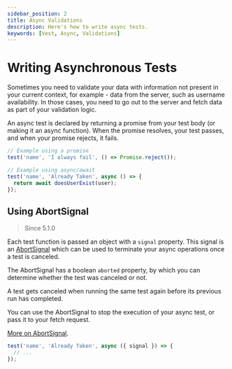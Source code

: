 ```yaml
---
sidebar_position: 2
title: Async Validations
description: Here's how to write async tests.
keywords: [Vest, Async, Validations]
---
```


# Writing Asynchronous Tests

Sometimes you need to validate your data with information not present in your current context, for example - data from the server, such as username availability. In those cases, you need to go out to the server and fetch data as part of your validation logic.

An async test is declared by returning a promise from your test body (or making it an async function). When the promise resolves, your test passes, and when your promise rejects, it fails.

```js
// Example using a promise
test('name', 'I always fail', () => Promise.reject());

// Example using async/await
test('name', 'Already Taken', async () => {
  return await doesUserExist(user);
});
```

## Using AbortSignal

> Since 5.1.0

Each test function is passed an object with a `signal` property. This signal is an [AbortSignal](https://developer.mozilla.org/en-US/docs/Web/API/AbortSignal) which can be used to terminate your async operations once a test is canceled.

The AbortSignal has a boolean `aborted` property, by which you can determine whether the test was canceled or not.

A test gets canceled when running the same test again before its previous run has completed.

You can use the AbortSignal to stop the execution of your async test, or pass it to your fetch request.

[More on AbortSignal](https://developer.mozilla.org/en-US/docs/Web/API/AbortSignal).

```js
test('name', 'Already Taken', async ({ signal }) => {
  // ...
});
```
